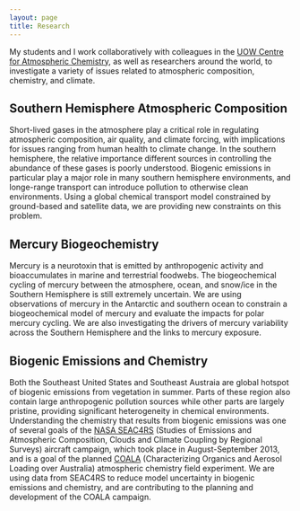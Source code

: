 ```yaml
---
layout: page
title: Research
---
```


My students and I work collaboratively with colleagues in the [UOW Centre for Atmospheric Chemistry](https://www.uow.edu.au/science-medicine-health/research/centre-for-atmospheric-chemistry/), as well as researchers around the world, to investigate a variety of issues related to atmospheric composition, chemistry, and climate.

## Southern Hemisphere Atmospheric Composition

Short-lived gases in the atmosphere play a critical role in regulating atmospheric composition, air quality, and climate forcing, with implications for issues ranging from human health to climate change. In the southern hemisphere, the relative importance different sources in controlling the abundance of these gases is poorly understood. Biogenic emissions in particular play a major role in many southern hemisphere environments, and longe-range transport can introduce pollution to otherwise clean environments. Using a global chemical transport model constrained by ground-based and satellite data, we are providing new constraints on this problem.

## Mercury Biogeochemistry

Mercury is a neurotoxin that is emitted by anthropogenic activity and bioaccumulates in marine and terrestrial foodwebs. The biogeochemical cycling of mercury between the atmosphere, ocean, and snow/ice in the Southern Hemisphere is still extremely uncertain. We are using observations of mercury in the Antarctic and southern ocean to constrain a biogeochemical model of mercury and evaluate the impacts for polar mercury cycling. We are also investigating the drivers of mercury variability across the Southern Hemisphere and the links to mercury exposure.

## Biogenic Emissions and Chemistry

Both the Southeast United States and Southeast Austraia are global hotspot of biogenic emissions from vegetation in summer. Parts of these region also contain large anthropogenic pollution sources while other parts are largely pristine, providing significant heterogeneity in chemical environments. Understanding the chemistry that results from biogenic emissions was one of several goals of the [NASA SEAC4RS](http://espo.nasa.gov/missions/seac4rs) (Studies of Emissions and Atmospheric Composition, Clouds and Climate Coupling by Regional Surveys) aircraft campaign, which took place in August-September 2013, and is a goal of the planned [COALA](https://www2.acom.ucar.edu/campaigns/coala) (Characterizing Organics and Aerosol Loading over Australia) atmospheric chemistry field experiment. We are using data from SEAC4RS to reduce model uncertainty in biogenic emissions and chemistry, and are contributing to the planning and development of the COALA campaign.
